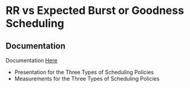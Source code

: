 # RR vs Expected Burst or Goodness Scheduling
## Documentation
Documentation [Here](https://github.com/AlexStolt/Linux-Kernel/tree/main/Homeworks/HW_01/Documentation)
* Presentation for the Three Types of Scheduling Policies
* Measurements for the Three Types of Scheduling Policies
